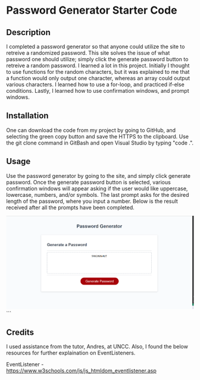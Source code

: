 # Password Generator Starter Code

## Description

I completed a password generator so that anyone could utilize the site to retreive a randomized password. This site solves the issue of what password one should utilize; simply click the generate password button to retreive a random password. I learned a lot in this project. Initially I thought to use functions for the random characters, but it was explained to me that a function would only output one character, whereas an array could output various characters. I learned how to use a for-loop, and practiced if-else conditions. Lastly, I learned how to use confirmation windows, and prompt windows. 

## Installation

One can download the code from my project by going to GitHub, and selecting the green copy button and save the HTTPS to the clipboard. Use the git clone command in GitBash and open Visual Studio by typing "code .". 

## Usage

Use the password generator by going to the site, and simply click generate password. Once the generate password button is selected, various confirmation windows will appear asking if the user would like uppercase, lowercase, numbers, and/or symbols. The last prompt asks for the desired length of the password, where you input a number. Below is the result received after all the prompts have been completed.

![alt screenshot](./images/Password.png)
    ```

## Credits

I used assistance from the tutor, Andres, at UNCC. Also, I found the below resources for further explaination on EventListeners.

EventListener - https://www.w3schools.com/js/js_htmldom_eventlistener.asp

